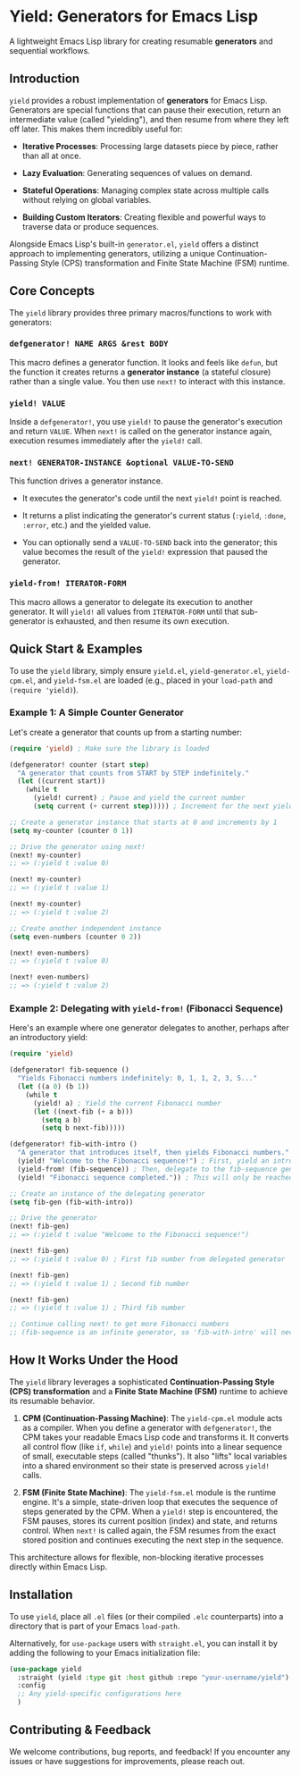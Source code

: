 # Yield: Generators for Emacs Lisp

A lightweight Emacs Lisp library for creating resumable **generators** and sequential workflows.

## Introduction

`yield` provides a robust implementation of **generators** for Emacs Lisp. Generators are special functions that can pause their execution, return an intermediate value (called "yielding"), and then resume from where they left off later. This makes them incredibly useful for:

* **Iterative Processes**: Processing large datasets piece by piece, rather than all at once.

* **Lazy Evaluation**: Generating sequences of values on demand.

* **Stateful Operations**: Managing complex state across multiple calls without relying on global variables.

* **Building Custom Iterators**: Creating flexible and powerful ways to traverse data or produce sequences.

Alongside Emacs Lisp's built-in `generator.el`, `yield` offers a distinct approach to implementing generators, utilizing a unique Continuation-Passing Style (CPS) transformation and Finite State Machine (FSM) runtime.

## Core Concepts

The `yield` library provides three primary macros/functions to work with generators:

### `defgenerator! NAME ARGS &rest BODY`

This macro defines a generator function. It looks and feels like `defun`, but the function it creates returns a **generator instance** (a stateful closure) rather than a single value. You then use `next!` to interact with this instance.

### `yield! VALUE`

Inside a `defgenerator!`, you use `yield!` to pause the generator's execution and return `VALUE`. When `next!` is called on the generator instance again, execution resumes immediately after the `yield!` call.

### `next! GENERATOR-INSTANCE &optional VALUE-TO-SEND`

This function drives a generator instance.

* It executes the generator's code until the next `yield!` point is reached.

* It returns a plist indicating the generator's current status (`:yield`, `:done`, `:error`, etc.) and the yielded value.

* You can optionally send a `VALUE-TO-SEND` back into the generator; this value becomes the result of the `yield!` expression that paused the generator.

### `yield-from! ITERATOR-FORM`

This macro allows a generator to delegate its execution to another generator. It will `yield!` all values from `ITERATOR-FORM` until that sub-generator is exhausted, and then resume its own execution.

## Quick Start & Examples

To use the `yield` library, simply ensure `yield.el`, `yield-generator.el`, `yield-cpm.el`, and `yield-fsm.el` are loaded (e.g., placed in your `load-path` and `(require 'yield)`).

### Example 1: A Simple Counter Generator

Let's create a generator that counts up from a starting number:

```lisp
(require 'yield) ; Make sure the library is loaded

(defgenerator! counter (start step)
  "A generator that counts from START by STEP indefinitely."
  (let ((current start))
    (while t
      (yield! current) ; Pause and yield the current number
      (setq current (+ current step))))) ; Increment for the next yield

;; Create a generator instance that starts at 0 and increments by 1
(setq my-counter (counter 0 1))

;; Drive the generator using next!
(next! my-counter)
;; => (:yield t :value 0)

(next! my-counter)
;; => (:yield t :value 1)

(next! my-counter)
;; => (:yield t :value 2)

;; Create another independent instance
(setq even-numbers (counter 0 2))

(next! even-numbers)
;; => (:yield t :value 0)

(next! even-numbers)
;; => (:yield t :value 2)

```

### Example 2: Delegating with `yield-from!` (Fibonacci Sequence)

Here's an example where one generator delegates to another, perhaps after an introductory yield:

```lisp
(require 'yield)

(defgenerator! fib-sequence ()
  "Yields Fibonacci numbers indefinitely: 0, 1, 1, 2, 3, 5..."
  (let ((a 0) (b 1))
    (while t
      (yield! a) ; Yield the current Fibonacci number
      (let ((next-fib (+ a b)))
        (setq a b)
        (setq b next-fib)))))

(defgenerator! fib-with-intro ()
  "A generator that introduces itself, then yields Fibonacci numbers."
  (yield! "Welcome to the Fibonacci sequence!") ; First, yield an intro message
  (yield-from! (fib-sequence)) ; Then, delegate to the fib-sequence generator
  (yield! "Fibonacci sequence completed.")) ; This will only be reached if fib-sequence finishes (which it doesn't here)

;; Create an instance of the delegating generator
(setq fib-gen (fib-with-intro))

;; Drive the generator
(next! fib-gen)
;; => (:yield t :value "Welcome to the Fibonacci sequence!")

(next! fib-gen)
;; => (:yield t :value 0) ; First fib number from delegated generator

(next! fib-gen)
;; => (:yield t :value 1) ; Second fib number

(next! fib-gen)
;; => (:yield t :value 1) ; Third fib number

;; Continue calling next! to get more Fibonacci numbers
;; (fib-sequence is an infinite generator, so 'fib-with-intro' will never reach its final yield)

```

## How It Works Under the Hood

The `yield` library leverages a sophisticated **Continuation-Passing Style (CPS) transformation** and a **Finite State Machine (FSM)** runtime to achieve its resumable behavior.

1. **CPM (Continuation-Passing Machine)**: The `yield-cpm.el` module acts as a compiler. When you define a generator with `defgenerator!`, the CPM takes your readable Emacs Lisp code and transforms it. It converts all control flow (like `if`, `while`) and `yield!` points into a linear sequence of small, executable steps (called "thunks"). It also "lifts" local variables into a shared environment so their state is preserved across `yield!` calls.

2. **FSM (Finite State Machine)**: The `yield-fsm.el` module is the runtime engine. It's a simple, state-driven loop that executes the sequence of steps generated by the CPM. When a `yield!` step is encountered, the FSM pauses, stores its current position (index) and state, and returns control. When `next!` is called again, the FSM resumes from the exact stored position and continues executing the next step in the sequence.

This architecture allows for flexible, non-blocking iterative processes directly within Emacs Lisp.

## Installation

To use `yield`, place all `.el` files (or their compiled `.elc` counterparts) into a directory that is part of your Emacs `load-path`.

Alternatively, for `use-package` users with `straight.el`, you can install it by adding the following to your Emacs initialization file:

```lisp
(use-package yield
  :straight (yield :type git :host github :repo "your-username/yield") ; REPLACE with actual repo info
  :config
  ;; Any yield-specific configurations here
  )
```

## Contributing & Feedback

We welcome contributions, bug reports, and feedback! If you encounter any issues or have suggestions for improvements, please reach out.
